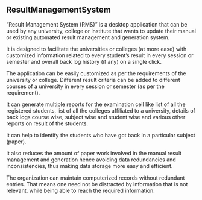 ## ResultManagementSystem
“Result Management System (RMS)” is a desktop application that can be used by any university, college or institute that wants to update their manual or existing automated result management and generation system.

It is designed to facilitate the universities or colleges (at more ease) with customized information related to every student’s result in every session or semester and overall back log history (if any) on a single click.

The application can be easily customized as per the requirements of the university or college. Different result criteria can be added to different courses of a university in every session or semester (as per the requirement).

It can generate multiple reports for the examination cell like list of all the registered students, list of all the colleges affiliated to a university, details of back logs course wise, subject wise and student wise and various other reports on result of the students.

It can help to identify the students who have got back in a particular subject (paper).

It also reduces the amount of paper work involved in the manual result management and generation hence avoiding data redundancies and inconsistencies, thus making data storage more easy and efficient. 

The organization can maintain computerized records without redundant entries. That means one need not be distracted by information that is not relevant, while being able to reach the required information.
